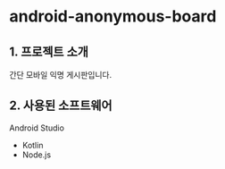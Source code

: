 # android-anonymous-board

## 1. 프로젝트 소개   
간단 모바일 익명 게시판입니다.

## 2. 사용된 소프트웨어
Android Studio   
* Kotlin   
* Node.js
